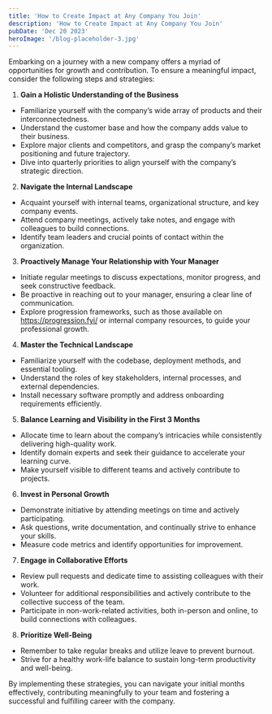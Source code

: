 ```yaml
---
title: 'How to Create Impact at Any Company You Join'
description: 'How to Create Impact at Any Company You Join'
pubDate: 'Dec 20 2023'
heroImage: '/blog-placeholder-3.jpg'
---
```


Embarking on a journey with a new company offers a myriad of opportunities for growth and contribution. To ensure a meaningful impact, consider the following steps and strategies:

1. **Gain a Holistic Understanding of the Business**
- Familiarize yourself with the company’s wide array of products and their interconnectedness.
- Understand the customer base and how the company adds value to their business.
- Explore major clients and competitors, and grasp the company’s market positioning and future trajectory.
- Dive into quarterly priorities to align yourself with the company’s strategic direction.

2. **Navigate the Internal Landscape**
- Acquaint yourself with internal teams, organizational structure, and key company events.
- Attend company meetings, actively take notes, and engage with colleagues to build connections.
- Identify team leaders and crucial points of contact within the organization.

3. **Proactively Manage Your Relationship with Your Manager**
- Initiate regular meetings to discuss expectations, monitor progress, and seek constructive feedback.
- Be proactive in reaching out to your manager, ensuring a clear line of communication.
- Explore progression frameworks, such as those available on https://progression.fyi/ or internal company resources, to guide your professional growth.

4. **Master the Technical Landscape**
- Familiarize yourself with the codebase, deployment methods, and essential tooling.
- Understand the roles of key stakeholders, internal processes, and external dependencies.
- Install necessary software promptly and address onboarding requirements efficiently.

5. **Balance Learning and Visibility in the First 3 Months**
- Allocate time to learn about the company’s intricacies while consistently delivering high-quality work.
- Identify domain experts and seek their guidance to accelerate your learning curve.
- Make yourself visible to different teams and actively contribute to projects.

6. **Invest in Personal Growth**
- Demonstrate initiative by attending meetings on time and actively participating.
- Ask questions, write documentation, and continually strive to enhance your skills.
- Measure code metrics and identify opportunities for improvement.

7. **Engage in Collaborative Efforts**
- Review pull requests and dedicate time to assisting colleagues with their work.
- Volunteer for additional responsibilities and actively contribute to the collective success of the team.
- Participate in non-work-related activities, both in-person and online, to build connections with colleagues.

8. **Prioritize Well-Being**
- Remember to take regular breaks and utilize leave to prevent burnout.
- Strive for a healthy work-life balance to sustain long-term productivity and well-being.

By implementing these strategies, you can navigate your initial months effectively, contributing meaningfully to your team and fostering a successful and fulfilling career with the company.